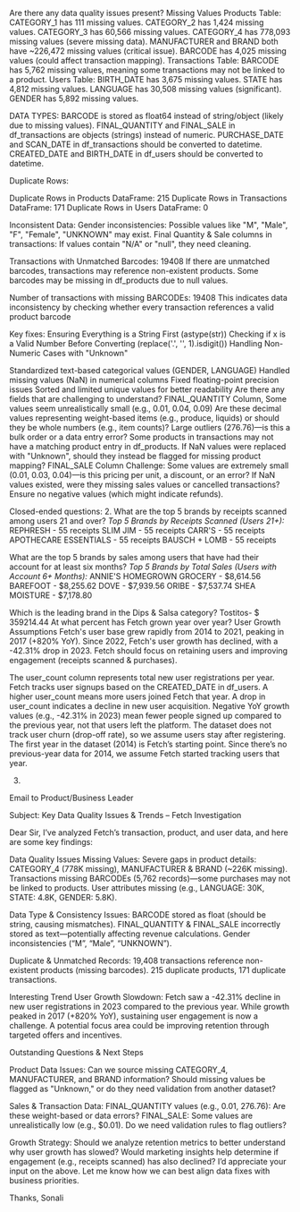 Are there any data quality issues present?
Missing Values
Products Table:
CATEGORY_1 has 111 missing values.
CATEGORY_2 has 1,424 missing values.
CATEGORY_3 has 60,566 missing values.
CATEGORY_4 has 778,093 missing values (severe missing data).
MANUFACTURER and BRAND both have ~226,472 missing values (critical issue).
BARCODE has 4,025 missing values (could affect transaction mapping).
Transactions Table:
BARCODE has 5,762 missing values, meaning some transactions may not be linked to a product.
 Users Table:
BIRTH_DATE has 3,675 missing values.
STATE has 4,812 missing values.
LANGUAGE has 30,508 missing values (significant).
GENDER has 5,892 missing values.

DATA TYPES:
BARCODE is stored as float64 instead of string/object (likely due to missing values).
FINAL_QUANTITY and FINAL_SALE in df_transactions are objects (strings) instead of numeric.
PURCHASE_DATE and SCAN_DATE in df_transactions should be converted to datetime.
CREATED_DATE and BIRTH_DATE in df_users should be converted to datetime.

Duplicate Rows:

Duplicate Rows in Products DataFrame: 215
Duplicate Rows in Transactions DataFrame: 171
Duplicate Rows in Users DataFrame: 0

Inconsistent Data:
Gender inconsistencies: Possible values like "M", "Male", "F", "Female", "UNKNOWN" may exist.
Final Quantity & Sale columns in transactions: If values contain "N/A" or "null", they need cleaning.

Transactions with Unmatched Barcodes: 19408
If there are unmatched barcodes, transactions may reference non-existent products.
Some barcodes may be missing in df_products due to null values.

Number of transactions with missing BARCODEs: 19408 This indicates data inconsistency by checking whether every transaction references a valid product barcode

Key fixes:
Ensuring Everything is a String First (astype(str))
Checking if x is a Valid Number Before Converting (replace('.', '', 1).isdigit())
Handling Non-Numeric Cases with "Unknown"

Standardized text-based categorical values (GENDER, LANGUAGE)
Handled missing values (NaN) in numerical columns
Fixed floating-point precision issues
Sorted and limited unique values for better readability
Are there any fields that are challenging to understand?
FINAL_QUANTITY Column, Some values seem unrealistically small (e.g., 0.01, 0.04, 0.09)
Are these decimal values representing weight-based items (e.g., produce, liquids) or should they be whole numbers (e.g., item counts)?
Large outliers (276.76)—is this a bulk order or a data entry error?
Some products in transactions may not have a matching product entry in df_products.
If NaN values were replaced with "Unknown", should they instead be flagged for missing product mapping?
FINAL_SALE Column
Challenge:
Some values are extremely small (0.01, 0.03, 0.04)—is this pricing per unit, a discount, or an error?
If NaN values existed, were they missing sales values or cancelled transactions?
Ensure no negative values (which might indicate refunds).
                 

Closed-ended questions:
2. What are the top 5 brands by receipts scanned among users 21 and over?
*Top 5 Brands by Receipts Scanned (Users 21+):*
REPHRESH - 55 receipts
SLIM JIM - 55 receipts
CARR'S - 55 receipts
APOTHECARE ESSENTIALS - 55 receipts
BAUSCH + LOMB - 55 receipts


What are the top 5 brands by sales among users that have had their account for at least six months?
*Top 5 Brands by Total Sales (Users with Account 6+ Months):*
ANNIE'S HOMEGROWN GROCERY - $8,614.56
 BAREFOOT - $8,255.62
DOVE - $7,939.56
ORIBE - $7,537.74
SHEA MOISTURE - $7,178.80

Which is the leading brand in the Dips & Salsa category?
Tostitos- $ 359214.44
At what percent has Fetch grown year over year?
User Growth Assumptions
Fetch's user base grew rapidly from 2014 to 2021, peaking in 2017 (+820% YoY).
Since 2022, Fetch's user growth has declined, with a -42.31% drop in 2023.
Fetch should focus on retaining users and improving engagement (receipts scanned & purchases).

The user_count column represents total new user registrations per year.
Fetch tracks user signups based on the CREATED_DATE in df_users.
A higher user_count means more users joined Fetch that year.
A drop in user_count indicates a decline in new user acquisition.
Negative YoY growth values (e.g., -42.31% in 2023) mean fewer people signed up compared to the previous year, not that users left the platform.
The dataset does not track user churn (drop-off rate), so we assume users stay after registering.
The first year in the dataset (2014) is Fetch’s starting point.
Since there’s no previous-year data for 2014, we assume Fetch started tracking users that year.

3. 
Email to Product/Business Leader

Subject: Key Data Quality Issues & Trends – Fetch Investigation

Dear Sir,
I’ve analyzed Fetch’s transaction, product, and user data, and here are some key findings:

Data Quality Issues
Missing Values:
Severe gaps in product details: CATEGORY_4 (778K missing), MANUFACTURER & BRAND (~226K missing).
Transactions missing BARCODEs (5,762 records)—some purchases may not be linked to products.
User attributes missing (e.g., LANGUAGE: 30K, STATE: 4.8K, GENDER: 5.8K).

Data Type & Consistency Issues:
BARCODE stored as float (should be string, causing mismatches).
FINAL_QUANTITY & FINAL_SALE incorrectly stored as text—potentially affecting revenue calculations.
Gender inconsistencies (“M”, “Male”, “UNKNOWN”).

Duplicate & Unmatched Records:
19,408 transactions reference non-existent products (missing barcodes).
215 duplicate products, 171 duplicate transactions.

Interesting Trend
User Growth Slowdown: Fetch saw a -42.31% decline in new user registrations in 2023 compared to the previous year. While growth peaked in 2017 (+820% YoY), sustaining user engagement is now a challenge. A potential focus area could be improving retention through targeted offers and incentives.

Outstanding Questions & Next Steps

Product Data Issues:
Can we source missing CATEGORY_4, MANUFACTURER, and BRAND information?
Should missing values be flagged as "Unknown," or do they need validation from another dataset?

Sales & Transaction Data:
FINAL_QUANTITY values (e.g., 0.01, 276.76): Are these weight-based or data errors?
FINAL_SALE: Some values are unrealistically low (e.g., $0.01). Do we need validation rules to flag outliers?

Growth Strategy:
Should we analyze retention metrics to better understand why user growth has slowed?
Would marketing insights help determine if engagement (e.g., receipts scanned) has also declined?
I’d appreciate your input on the above. Let me know how we can best align data fixes with business priorities.

Thanks,
Sonali



